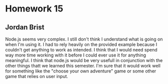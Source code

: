 # Homework 15
## Jordan Brist

Node.js seems very complex. I still don't think I understand what is going on when I'm using it. I had to rely heavily on the provided example because I couldn't get anything to work as intended. I think that I would need spend way more time working with it before I could ever use it for anything meaningful. I think that node.js would be very usefull in conjunction with the other things thatt we learned this semester. I'm sure that it would work well for something like the "choose your own adventure" game or some other game that relies on user input. 